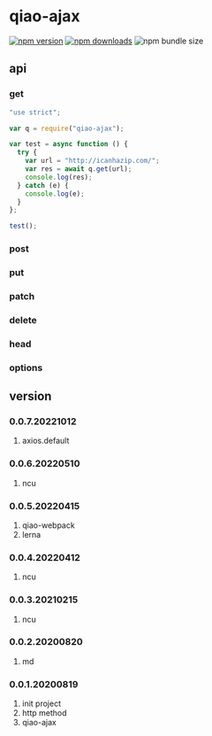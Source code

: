 # qiao-ajax

[![npm version](https://img.shields.io/npm/v/qiao-ajax.svg?style=flat-square)](https://www.npmjs.org/package/qiao-ajax)
[![npm downloads](https://img.shields.io/npm/dm/qiao-ajax.svg?style=flat-square)](https://npm-stat.com/charts.html?package=qiao-ajax)
![npm bundle size](https://img.shields.io/bundlephobia/minzip/qiao-ajax)

## api

### get

```javascript
"use strict";

var q = require("qiao-ajax");

var test = async function () {
  try {
    var url = "http://icanhazip.com/";
    var res = await q.get(url);
    console.log(res);
  } catch (e) {
    console.log(e);
  }
};

test();
```

### post

### put

### patch

### delete

### head

### options

## version

### 0.0.7.20221012

1. axios.default

### 0.0.6.20220510

1. ncu

### 0.0.5.20220415

1. qiao-webpack
2. lerna

### 0.0.4.20220412

1. ncu

### 0.0.3.20210215

1. ncu

### 0.0.2.20200820

1. md

### 0.0.1.20200819

1. init project
2. http method
3. qiao-ajax

